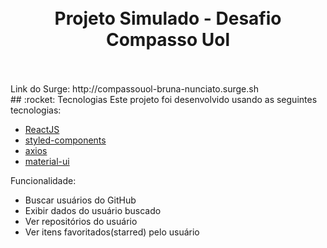 <h1 align="center">
    <br>
    Projeto Simulado - Desafio Compasso Uol
</h1>
<br/>
<br/>
Link do Surge: http://compassouol-bruna-nunciato.surge.sh

<br/>
## :rocket: Tecnologias
Este projeto foi desenvolvido usando as seguintes tecnologias:

- [ReactJS](https://reactjs.org/)
- [styled-components](https://www.styled-components.com/)
- [axios](https://github.com/axios/axios)
- [material-ui](https://material-ui.com/pt/)


Funcionalidade:
- Buscar usuários do GitHub
- Exibir dados do usuário buscado
- Ver repositórios do usuário
- Ver itens favoritados(starred) pelo usuário
